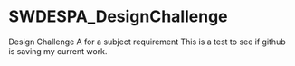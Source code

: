 # SWDESPA_DesignChallenge
Design Challenge A for a subject requirement
This is a test to see if github is saving my current work.
